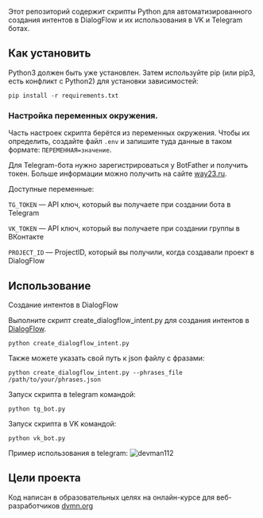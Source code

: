 Этот репозиторий содержит скрипты Python для автоматизированного создания интентов в DialogFlow и их использования в VK и Telegram ботах. 
## Как установить
Python3 должен быть уже установлен. Затем используйте pip (или pip3, есть конфликт с Python2) для установки зависимостей:

```
pip install -r requirements.txt
```

### Настройка переменных окружения.
Часть настроек скрипта берётся из переменных окружения. Чтобы их определить, создайте файл `.env` и запишите туда данные в таком формате: `ПЕРЕМЕННАЯ=значение`.


Для Telegram-бота нужно зарегистрироваться у BotFather и получить токен. Больше информации можно получить на сайте [way23.ru](https://way23.ru/).

Доступные переменные:

`TG_TOKEN` — API ключ, который вы получаете при создании бота в Telegram

`VK_TOKEN` — API ключ, который вы получаете при создании группы в ВКонтакте

`PROJECT_ID` — ProjectID, который вы получили, когда создавали проект в DialogFlow

## Использование
Создание интентов в DialogFlow

Выполните скрипт create_dialogflow_intent.py для создания интентов в [DialogFlow](https://dialogflow.cloud.google.com/).

```
python create_dialogflow_intent.py
```
Также можете указать свой путь к json файлу с фразами:
```
python create_dialogflow_intent.py --phrases_file /path/to/your/phrases.json

```
Запуск скрипта в telegram командой:
```
python tg_bot.py
```

Запуск скрипта в VK командой:
```
python vk_bot.py
```
Пример использования в telegram:
![devman112](https://github.com/Kisly93/Game_verbs/assets/123402270/5c461aed-92e5-4fbc-bc3b-c4a0d05c0579)


## Цели проекта
Код написан в образовательных целях на онлайн-курсе для веб-разработчиков [dvmn.org](https://dvmn.org/)

